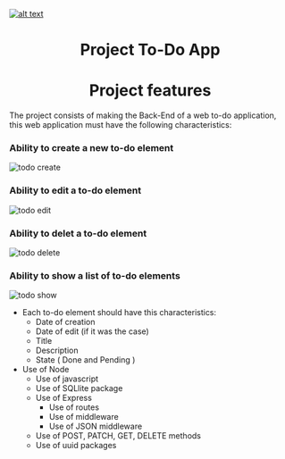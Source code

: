 <a href="https://www.core-code.io/">

![alt text](https://uploads-ssl.webflow.com/5eb2f56932c3562feab232e3/5f73550d00249e7e96c9f3de_Logo.png 'corecodeio')

</a>

<h1 align="center">Project To-Do App</h1>


<h1 align="center">Project features</h1>
<p>The project consists of making the Back-End of a web to-do application, this web application must have the following characteristics:</p>

<h3>Ability to create a new to-do element</h3> 

![todo create](https://user-images.githubusercontent.com/108826299/197689917-29a64a87-1870-4a3b-84bc-8c12d83256fd.gif)


<h3> Ability to edit a to-do element</h3> 

![todo edit](https://user-images.githubusercontent.com/108826299/197690231-8048a406-5143-461b-9ace-a721490d602b.gif)


<h3> Ability to delet a to-do element</h3> 

![todo  delete](https://user-images.githubusercontent.com/108826299/197690246-febc79c4-0d13-422b-bd9f-6ceac550b7fb.gif)


<h3>Ability to show a list of to-do elements</h3> 

![todo show](https://user-images.githubusercontent.com/108826299/197690266-78f8c70c-5784-4e0e-875f-de90f396bc9a.gif)



- Each to-do element should have this characteristics:
  - Date of creation
  - Date of edit (if it was the case)
  - Title
  - Description
  - State ( Done and Pending )
- Use of Node
  - Use of javascript
  - Use of SQLlite package
  - Use of Express
    - Use of routes
    - Use of middleware
    - Use of JSON middleware
  - Use of POST, PATCH, GET, DELETE methods
  - Use of uuid packages

